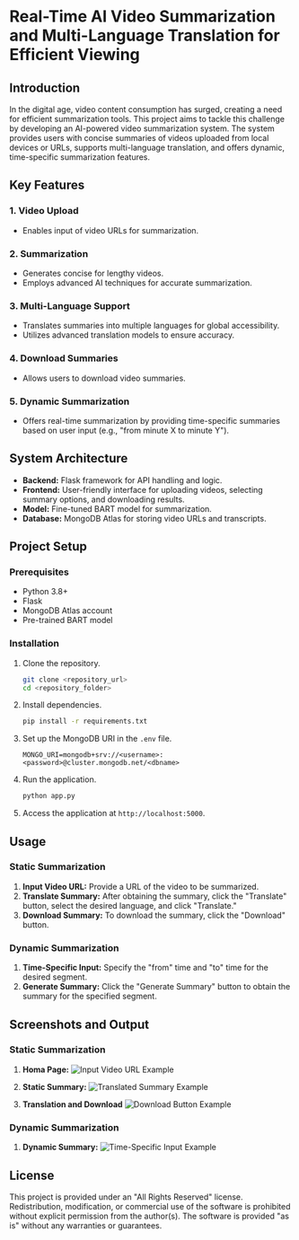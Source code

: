 # Real-Time AI Video Summarization and Multi-Language Translation for Efficient Viewing 

## Introduction

In the digital age, video content consumption has surged, creating a need for efficient summarization tools. This project aims to tackle this challenge by developing an AI-powered video summarization system. The system provides users with concise summaries of videos uploaded from local devices or URLs, supports multi-language translation, and offers dynamic, time-specific summarization features.

## Key Features

### 1. Video Upload

- Enables input of video URLs for summarization.

### 2. Summarization

- Generates concise for lengthy videos.
- Employs advanced AI techniques for accurate summarization.

### 3. Multi-Language Support

- Translates summaries into multiple languages for global accessibility.
- Utilizes advanced translation models to ensure accuracy.

### 4. Download Summaries

- Allows users to download video summaries.

### 5. Dynamic Summarization

- Offers real-time summarization by providing time-specific summaries based on user input (e.g., "from minute X to minute Y").

## System Architecture

- **Backend:** Flask framework for API handling and logic.
- **Frontend:** User-friendly interface for uploading videos, selecting summary options, and downloading results.
- **Model:** Fine-tuned BART model for summarization.
- **Database:** MongoDB Atlas for storing video URLs and transcripts.

## Project Setup

### Prerequisites

- Python 3.8+
- Flask
- MongoDB Atlas account
- Pre-trained BART model

### Installation

1. Clone the repository.
   ```bash
   git clone <repository_url>
   cd <repository_folder>
   ```
2. Install dependencies.
   ```bash
   pip install -r requirements.txt
   ```
3. Set up the MongoDB URI in the `.env` file.
   ```
   MONGO_URI=mongodb+srv://<username>:<password>@cluster.mongodb.net/<dbname>
   ```
4. Run the application.
   ```bash
   python app.py
   ```
5. Access the application at `http://localhost:5000`.

## Usage

### Static Summarization

1. **Input Video URL:** Provide a URL of the video to be summarized.
2. **Translate Summary:** After obtaining the summary, click the "Translate" button, select the desired language, and click "Translate."
3. **Download Summary:** To download the summary, click the "Download" button.

### Dynamic Summarization

1. **Time-Specific Input:** Specify the "from" time and "to" time for the desired segment.
2. **Generate Summary:** Click the "Generate Summary" button to obtain the summary for the specified segment.
## Screenshots and Output

### Static Summarization

1. **Homa Page:**
   ![Input Video URL Example](./images/input_video_example.png)
   

2. **Static Summary:**
   ![Translated Summary Example](./images/translated_summary_example.png)
  

3. **Translation and Download**
   ![Download Button Example](./images/download_button_example.png)
   

### Dynamic Summarization

1. **Dynamic Summary:**
   ![Time-Specific Input Example](./images/time_specific_input_example.png)

## License

This project is provided under an "All Rights Reserved" license. Redistribution, modification, or commercial use of the software is prohibited without explicit permission from the author(s). The software is provided "as is" without any warranties or guarantees.

